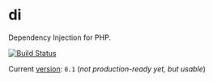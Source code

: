 # di

Dependency Injection for PHP.

[![Build Status](https://travis-ci.org/thiagodp/di.svg?branch=master)](https://travis-ci.org/thiagodp/di)

Current [version](http://semver.org/): `0.1` (_not production-ready yet, but usable_)